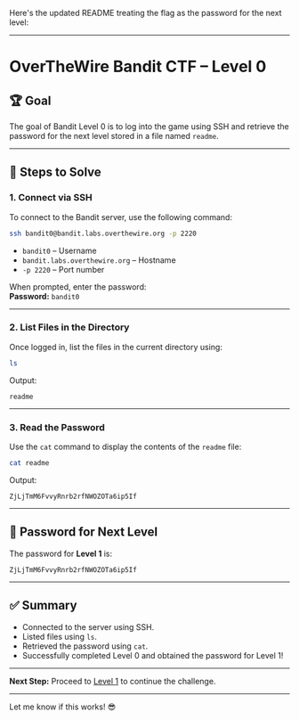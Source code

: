 Here's the updated README treating the flag as the password for the next level:

---

# OverTheWire Bandit CTF – Level 0

## 🏆 **Goal**
The goal of Bandit Level 0 is to log into the game using SSH and retrieve the password for the next level stored in a file named `readme`.

---

## 🚀 **Steps to Solve**

### 1. **Connect via SSH**
To connect to the Bandit server, use the following command:

```bash
ssh bandit0@bandit.labs.overthewire.org -p 2220
```

- `bandit0` – Username  
- `bandit.labs.overthewire.org` – Hostname  
- `-p 2220` – Port number  

When prompted, enter the password:  
**Password:** `bandit0`

---

### 2. **List Files in the Directory**
Once logged in, list the files in the current directory using:

```bash
ls
```

Output:
```
readme
```

---

### 3. **Read the Password**
Use the `cat` command to display the contents of the `readme` file:

```bash
cat readme
```

Output:
```
ZjLjTmM6FvvyRnrb2rfNWOZOTa6ip5If
```

---

## 🔑 **Password for Next Level**
The password for **Level 1** is:

```
ZjLjTmM6FvvyRnrb2rfNWOZOTa6ip5If
```

---

## ✅ **Summary**
- Connected to the server using SSH.  
- Listed files using `ls`.  
- Retrieved the password using `cat`.  
- Successfully completed Level 0 and obtained the password for Level 1!  

---

**Next Step:** Proceed to [Level 1](https://overthewire.org/wargames/bandit/bandit1.html) to continue the challenge.  

---

Let me know if this works! 😎